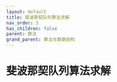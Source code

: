 ```yaml
---
layout: default
title: 斐波那契队列算法求解
nav_order: 3
has_children: false
parent: 算法
grand_parent: 算法与数据结构
---
```


# 斐波那契队列算法求解
